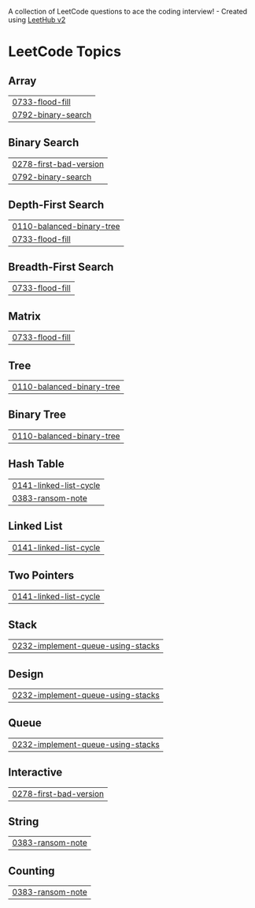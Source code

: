 A collection of LeetCode questions to ace the coding interview! - Created using [LeetHub v2](https://github.com/arunbhardwaj/LeetHub-2.0)
<!---LeetCode Topics Start-->
# LeetCode Topics
## Array
|  |
| ------- |
| [0733-flood-fill](https://github.com/Biorni/LeetCode/tree/master/0733-flood-fill) |
| [0792-binary-search](https://github.com/Biorni/LeetCode/tree/master/0792-binary-search) |
## Binary Search
|  |
| ------- |
| [0278-first-bad-version](https://github.com/Biorni/LeetCode/tree/master/0278-first-bad-version) |
| [0792-binary-search](https://github.com/Biorni/LeetCode/tree/master/0792-binary-search) |
## Depth-First Search
|  |
| ------- |
| [0110-balanced-binary-tree](https://github.com/Biorni/LeetCode/tree/master/0110-balanced-binary-tree) |
| [0733-flood-fill](https://github.com/Biorni/LeetCode/tree/master/0733-flood-fill) |
## Breadth-First Search
|  |
| ------- |
| [0733-flood-fill](https://github.com/Biorni/LeetCode/tree/master/0733-flood-fill) |
## Matrix
|  |
| ------- |
| [0733-flood-fill](https://github.com/Biorni/LeetCode/tree/master/0733-flood-fill) |
## Tree
|  |
| ------- |
| [0110-balanced-binary-tree](https://github.com/Biorni/LeetCode/tree/master/0110-balanced-binary-tree) |
## Binary Tree
|  |
| ------- |
| [0110-balanced-binary-tree](https://github.com/Biorni/LeetCode/tree/master/0110-balanced-binary-tree) |
## Hash Table
|  |
| ------- |
| [0141-linked-list-cycle](https://github.com/Biorni/LeetCode/tree/master/0141-linked-list-cycle) |
| [0383-ransom-note](https://github.com/Biorni/LeetCode/tree/master/0383-ransom-note) |
## Linked List
|  |
| ------- |
| [0141-linked-list-cycle](https://github.com/Biorni/LeetCode/tree/master/0141-linked-list-cycle) |
## Two Pointers
|  |
| ------- |
| [0141-linked-list-cycle](https://github.com/Biorni/LeetCode/tree/master/0141-linked-list-cycle) |
## Stack
|  |
| ------- |
| [0232-implement-queue-using-stacks](https://github.com/Biorni/LeetCode/tree/master/0232-implement-queue-using-stacks) |
## Design
|  |
| ------- |
| [0232-implement-queue-using-stacks](https://github.com/Biorni/LeetCode/tree/master/0232-implement-queue-using-stacks) |
## Queue
|  |
| ------- |
| [0232-implement-queue-using-stacks](https://github.com/Biorni/LeetCode/tree/master/0232-implement-queue-using-stacks) |
## Interactive
|  |
| ------- |
| [0278-first-bad-version](https://github.com/Biorni/LeetCode/tree/master/0278-first-bad-version) |
## String
|  |
| ------- |
| [0383-ransom-note](https://github.com/Biorni/LeetCode/tree/master/0383-ransom-note) |
## Counting
|  |
| ------- |
| [0383-ransom-note](https://github.com/Biorni/LeetCode/tree/master/0383-ransom-note) |
<!---LeetCode Topics End-->